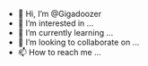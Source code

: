 - 👋 Hi, I’m @Gigadoozer
- 👀 I’m interested in ...
- 🌱 I’m currently learning ...
- 💞️ I’m looking to collaborate on ...
- 📫 How to reach me ...

<!---
Gigadoozer/Gigadoozer is a ✨ special ✨ repository because its `README.md` (this file) appears on your GitHub profile.
You can click the Preview link to take a look at your changes.
--->
